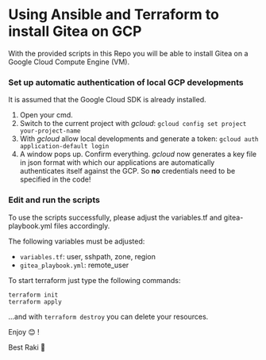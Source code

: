 # Using Ansible and Terraform to install Gitea on GCP
With the provided scripts in this Repo you will be able to install Gitea on a Google Cloud Compute Engine (VM).

### Set up automatic authentication of local GCP developments
It is assumed that the Google Cloud SDK is already installed.

1. Open your cmd.
1. Switch to the current project with _gcloud_: `gcloud config set project your-project-name`
1. With _gcloud_ allow local developments and generate a token: `gcloud auth application-default login`
1. A window pops up. Confirm everything. _gcloud_ now generates a key file in json format with which our 
   applications are automatically authenticates itself against the GCP. So **no** credentials need to be specified in 
   the code!

### Edit and run the scripts

To use the scripts successfully, please adjust the variables.tf and gitea-playbook.yml files accordingly. 

The following variables must be adjusted:
- `variables.tf`: user, sshpath, zone, region
- `gitea_playbook.yml`: remote_user

To start terraform just type the following commands:
```
terraform init
terraform apply
``` 

...and with `terraform destroy` you can delete your resources.

Enjoy :blush: !

Best
Raki :wave:	